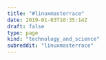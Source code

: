 ```yaml
---
title: "#linuxmasterrace"
date: 2019-01-03T10:35:14Z
draft: false
type: page
kind: "technology_and_science"
subreddit: "linuxmasterrace"
---
```


